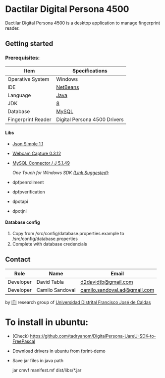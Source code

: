 # Dactilar Digital Persona 4500
Dactilar Digital Persona 4500 is a desktop application to manage fingerprint reader.

## Getting started
### Prerequisites:

| Item| Specifications|
|--|--|
| Operative System | Windows |
| IDE | [NetBeans](https://netbeans.org/downloads/8.2/rc/) |
| Language | [Java](https://www.java.com/es/download/) |
| JDK| [8](https://www.oracle.com/java/technologies/javase/javase-jdk8-downloads.html) |
| Database| [MySQL](https://dev.mysql.com/downloads/mysql/)|
| Fingerprint Reader | Digital Persona 4500 Drivers |


#### Libs

- [Json Simple 1.1](http://www.java2s.com/Code/Jar/j/Downloadjsonsimple11jar.htm)
- [Webcam Capture 0.3.12](https://github.com/sarxos/webcam-capture/releases)
- [MySQL Connector / J 5.1.49](https://dev.mysql.com/downloads/connector/j/5.1.html)

  *One Touch for Windows SDK [(Link Suggested)](https://github.com/Eliezer090/JavaLibsPersonal/blob/master/JavaLibs.rar):*

- dpfpenrollment
- dpfpverification
- dpotapi
- dpotjni

#### Database config

1. Copy from /src/config/database.properties.example to /src/config/database.properties
2. Complete with database credencials


## Contact


| Role| Name| Email |
|--|--|--|
| Developer| David Tabla | [d2davidtb@gmail.com](mailto:d2davidtb@gmail.com)
| Developer| Camilo Sandoval | [camilo.sandoval.ad@gmail.com](mailto:camilo.sandoval.ad@gmail.com)

by [ITI](http://itiud.org) research group of [Universidad Distrital Francisco José de Caldas](https://www.udistrital.edu.co/en/index)


# To install in ubuntu:

- (Check) https://github.com/tadryanom/DigitalPersona-UareU-SDK-to-FreePascal
- Download drivers in ubuntu from fprint-demo
- Save jar files in java path

  jar cmvf manifest.mf dist/libs/*.jar